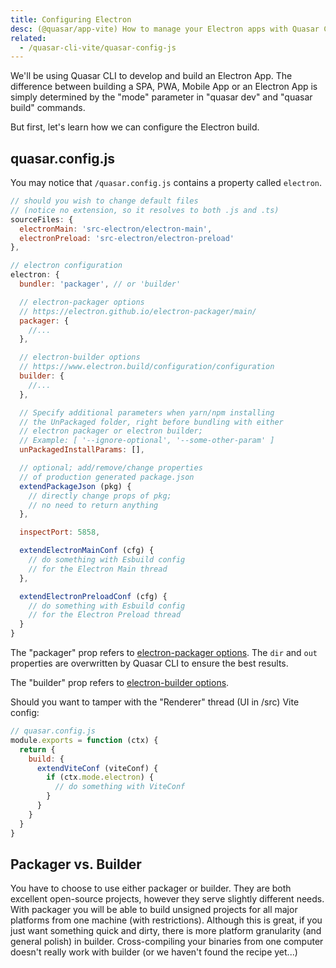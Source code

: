 ```yaml
---
title: Configuring Electron
desc: (@quasar/app-vite) How to manage your Electron apps with Quasar CLI.
related:
  - /quasar-cli-vite/quasar-config-js
---
```

We'll be using Quasar CLI to develop and build an Electron App. The difference between building a SPA, PWA, Mobile App or an Electron App is simply determined by the "mode" parameter in "quasar dev" and "quasar build" commands.

But first, let's learn how we can configure the Electron build.

## quasar.config.js
You may notice that `/quasar.config.js` contains a property called `electron`.

```js
// should you wish to change default files
// (notice no extension, so it resolves to both .js and .ts)
sourceFiles: {
  electronMain: 'src-electron/electron-main',
  electronPreload: 'src-electron/electron-preload'
},

// electron configuration
electron: {
  bundler: 'packager', // or 'builder'

  // electron-packager options
  // https://electron.github.io/electron-packager/main/
  packager: {
    //...
  },

  // electron-builder options
  // https://www.electron.build/configuration/configuration
  builder: {
    //...
  },

  // Specify additional parameters when yarn/npm installing
  // the UnPackaged folder, right before bundling with either
  // electron packager or electron builder;
  // Example: [ '--ignore-optional', '--some-other-param' ]
  unPackagedInstallParams: [],

  // optional; add/remove/change properties
  // of production generated package.json
  extendPackageJson (pkg) {
    // directly change props of pkg;
    // no need to return anything
  },

  inspectPort: 5858,

  extendElectronMainConf (cfg) {
    // do something with Esbuild config
    // for the Electron Main thread
  },

  extendElectronPreloadConf (cfg) {
    // do something with Esbuild config
    // for the Electron Preload thread
  }
}
```

The "packager" prop refers to [electron-packager options](https://github.com/electron-userland/electron-packager/blob/master/docs/api.md#options). The `dir` and `out` properties are overwritten by Quasar CLI to ensure the best results.

The "builder" prop refers to [electron-builder options](https://www.electron.build/configuration/configuration).

Should you want to tamper with the "Renderer" thread (UI in /src) Vite config:

```js
// quasar.config.js
module.exports = function (ctx) {
  return {
    build: {
      extendViteConf (viteConf) {
        if (ctx.mode.electron) {
          // do something with ViteConf
        }
      }
    }
  }
}
```

## Packager vs. Builder
You have to choose to use either packager or builder. They are both excellent open-source projects, however they serve slightly different needs. With packager you will be able to build unsigned projects for all major platforms from one machine (with restrictions). Although this is great, if you just want something quick and dirty, there is more platform granularity (and general polish) in builder. Cross-compiling your binaries from one computer doesn't really work with builder (or we haven't found the recipe yet...)
